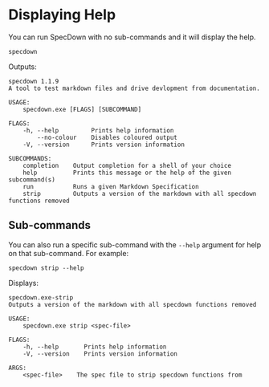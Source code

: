 # Displaying Help

You can run SpecDown with no sub-commands and it will display the help.

```shell,script(name="with-no-args")
specdown
```

Outputs:

```,verify(stream=stderr)
specdown 1.1.9
A tool to test markdown files and drive devlopment from documentation.

USAGE:
    specdown.exe [FLAGS] [SUBCOMMAND]

FLAGS:
    -h, --help         Prints help information
        --no-colour    Disables coloured output
    -V, --version      Prints version information

SUBCOMMANDS:
    completion    Output completion for a shell of your choice
    help          Prints this message or the help of the given subcommand(s)
    run           Runs a given Markdown Specification
    strip         Outputs a version of the markdown with all specdown functions removed
```

## Sub-commands

You can also run a specific sub-command with the `--help` argument for help on that sub-command.
For example:

```shell,script(name="strip-with-help")
specdown strip --help
```

Displays:

```,verify()
specdown.exe-strip 
Outputs a version of the markdown with all specdown functions removed

USAGE:
    specdown.exe strip <spec-file>

FLAGS:
    -h, --help       Prints help information
    -V, --version    Prints version information

ARGS:
    <spec-file>    The spec file to strip specdown functions from
```
